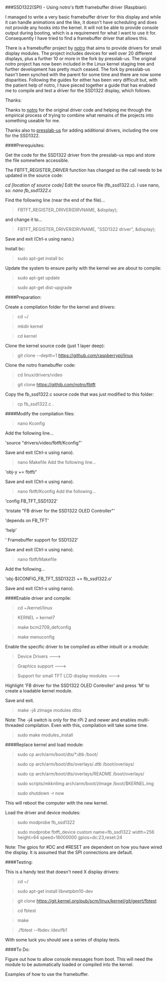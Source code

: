 ###SSD1322(SPI) - Using notro's fbtft framebuffer driver (Raspbian):

I managed to write a very basic framebuffer driver for this display and while it can handle animations and the like, it doesn't have scheduling and does not provide any hooks into the kernel. It will not be able to provide console output during booting, which is a requirement for what I want to use it for. Consequently I have tried to find a framebuffer driver that allows this.

There is a framebuffer project by [notro](https://github.com/notro/fbtft) that aims to provide drivers for small display modules. The project includes devices for well over 20 different displays, plus a further 10 or more in the fork by presslab-us. The original notro project has now been included in the Linux kernel staging tree and further development has pretty much ceased. The fork by presslab-us hasn't been synched with the parent for some time and there are now some disparities. Following the guides for either has been very difficult but, with the patient help of notro, I have pieced together a guide that has enabled me to compile and test a driver for the SSD1322 display, which follows.

Thanks:

Thanks to [notro](https://github.com/notro) for the original driver code and helping me through the empirical process of trying to combine what remains of the projects into something useable for me.

Thanks also to [presslab-us](https://github.com/presslab-us) for adding additional drivers, including the one for the SSD1322.

####Prerequisites:

Get the code for the SSD1322 driver from the presslab-us repo and store the file somewhere accessible.

The FBTFT_REGISTER_DRIVER function has changed so the call needs to be updated in the source code:

*cd [location of source code]*
Edit the source file (fb_ssd1322.c). I use nano, so:
*nano fb_ssd1322.c*

Find the following line (near the end of the file)...

>FBTFT_REGISTER_DRIVER(DRVNAME, &display);

and change it to...

>FBTFT_REGISTER_DRIVER(DRVNAME, "SSD1322 driver", &display);
    
Save and exit (Ctrl-x using nano.)
    
Install bc:

>sudo apt-get install bc
    
Update the system to ensure parity with the kernel we are about to compile:

>sudo apt-get update

>sudo apt-get dist-upgrade
    
####Preparation: 

Create a compilation folder for the kernel and drivers:

>cd ~/

>mkdir kernel   

>cd kernel

Clone the kernel source code (just 1 layer deep):

>git clone --depth=1 https://github.com/raspberrypi/linux
    
Clone the notro framebuffer code:

>cd linux/drivers/video

>git clone https://githib.com/notro/fbtft
    
Copy the fb_ssd1322.c source code that was just modified to this folder:

>cp <wherever>fb_ssd1322.c .

####Modify the compilation files:

>nano Kconfig

Add the following line...
    
'source "drivers/video/fbtft/Kconfig"'
    
Save and exit (Ctrl-x using nano).

>nano Makefile
Add the following line...
    
'obj-y += fbtft/'
    
Save and exit (Ctrl-x using nano).

>nano fbtft/Kconfig
Add the following...
    
'config FB_TFT_SSD1322'

'tristate "FB driver for the SSD1322 OLED Controller"'

'depends on FB_TFT'

'help'

'   Framebuffer support for SSD1322'
                      
Save and exit (Ctrl-x using nano).

>nano fbtft/Makefile

Add the following...    

'obj-$(CONFIG_FB_TFT_SSD1322) += fb_ssd1322.o'
    
Save and exit (Ctrl-x using nano).    

####Enable driver and compile:

>cd ~/kernel/linux

>KERNEL = kernel7

>make bcm2709_defconfig

>make menuconfig

Enable the specific driver to be compiled as either inbuilt or a module:

>Device Drivers --->

>Graphics support --->

>Support for small TFT LCD display modules --->
    
Highlight 'FB driver for the SSD1322 OLED Controller' and press 'M' to create a loadable kernel module.

Save and exit.

>make -j4 zImage modules dtbs

Note: The -j4 switch is only for the rPi 2 and newer and enables multi-threaded compilation. Even with this, compilation  will take some time.

>sudo make modules_install

####Replace kernel and load module:

>sudo cp arch/arm/boot/dts/*.dtb /boot/

>sudo cp arch/arm/boot/dts/overlays/*.dtb* /boot/overlays/

>sudo cp arch/arm/boot/dts/overlays/README /boot/overlays/

>sudo scripts/mkknlimg arch/arm/boot/zImage /boot/$KERNEL.img

>sudo shutdown -r now

This will reboot the computer with the new kernel.

Load the driver and device modules:

>sudo modprobe fb_ssd1322

>sudo modprobe fbtft_device custom name=fb_ssd1322 width=256 height=64 speed=16000000 gpios=dc:23,reset:24

Note: The gpios for #DC and #RESET are dependent on how you have wired the display. It is assumed that the SPI connections are default.

####Testing:

This is a handy test that doesn't need X display drivers:

>cd ~/

>sudo apt-get install libnetpbm10-dev

>git clone https://git.kernel.org/pub/scm/linux/kernel/git/geert/fbtest

>cd fbtest

>make

>./fbtest --fbdev /dev/fb1

With some luck you should see a series of display tests.
    
####To Do:

Figure out how to allow console messages from boot. This will need the module to be automatically loaded or compiled into the kernel.

Examples of how to use the framebuffer.

